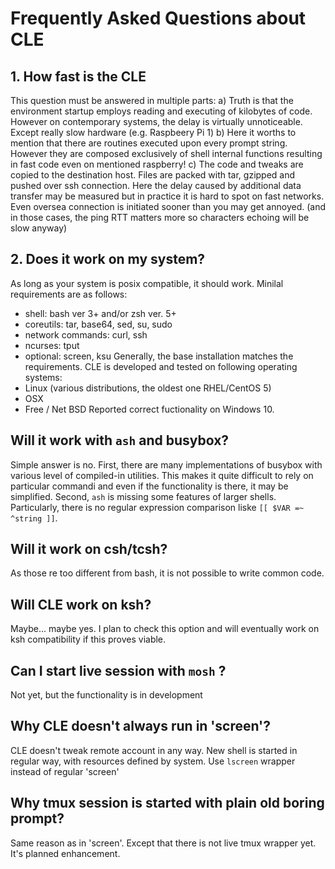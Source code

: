 # Frequently Asked Questions about CLE

## 1. How fast is the CLE
This question must be answered in multiple parts:
a) Truth is that the environment startup employs reading and executing of
kilobytes of code. However on contemporary systems, the delay is virtually
unnoticeable. Except really slow hardware (e.g. Raspbeery Pi 1)
b) Here it worths to mention that there are routines executed upon every
prompt string. However they are composed exclusively of shell internal
functions resulting in fast code even on mentioned raspberry!
c) The code and tweaks are copied to the destination host. Files are packed
with tar, gzipped and pushed over ssh connection. Here the delay caused by
additional data transfer may be measured but in practice it is hard to spot
on fast networks. Even oversea connection is initiated sooner than you may
get annoyed. (and in those cases, the ping RTT matters more so characters
echoing will be slow anyway)


## 2. Does it work on my system?
As long as your system is posix compatible, it should work.
Minilal requirements are as follows:
- shell: bash ver 3+ and/or zsh ver. 5+
- coreutils: tar, base64, sed, su, sudo
- network commands: curl, ssh
- ncurses: tput
- optional: screen, ksu
Generally, the base installation matches the requirements. CLE is developed
and tested on following operating systems:
- Linux (various distributions, the oldest one RHEL/CentOS 5)
- OSX
- Free / Net BSD
Reported correct fuctionality on Windows 10.


## Will it work with `ash` and busybox?
Simple answer is no.
First, there are many implementations of busybox with various level of
compiled-in utilities. This makes it quite difficult to rely on particular
commandi and even if the functionality is there, it may be simplified.
Second, `ash` is missing some features of larger shells. Particularly,
there is no regular expression comparison liske `[[ $VAR =~ ^string ]]`.


## Will it work on csh/tcsh?
As those re too different from bash, it is not possible to write common code.


## Will CLE work on ksh?
Maybe... maybe yes. I plan to check this option and will eventually work
on ksh compatibility if this proves viable.


## Can I start live session with `mosh` ?
Not yet, but the functionality is in development


## Why CLE doesn't always run in 'screen'?
CLE doesn't tweak remote account in any way. New shell is started in regular
way, with resources defined by system.
Use `lscreen` wrapper instead of regular 'screen'


## Why tmux session is started with plain old boring prompt?
Same reason as in 'screen'.
Except that there is not live tmux wrapper yet. It's planned enhancement.


